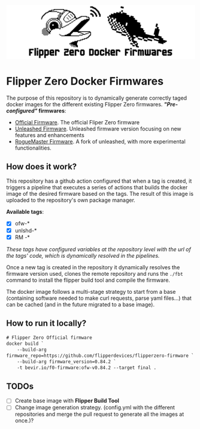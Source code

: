 <picture>
    <source media="(prefers-color-scheme: dark)" srcset="/.github/assets/dark_theme_banner.png">
    <source media="(prefers-color-scheme: light)" srcset="/.github/assets/light_theme_banner.png">
    <img
        alt="A pixel art of a Dophin with text: Flipper Zero Docker Firmwares Repo"
        src="/.github/assets/light_theme_banner.png">
</picture>

# Flipper Zero Docker Firmwares
The purpose of this repository is to dynamically generate correctly taged docker images for the different existing Flipper Zero firmwares.
***"Pre-configured"* firmwares**:

 - [Official Firmware](https://github.com/flipperdevices/flipperzero-firmware). The official Fliper Zero firmware
 - [Unleashed Firmware](https://github.com/DarkFlippers/unleashed-firmware). Unleashed firmware version focusing on new features and enhancements
 - [RogueMaster Firmware](https://github.com/RogueMaster/flipperzero-firmware-wPlugins). A fork of unleashed, with more experimental functionalities.

## How does it work?
This repository has a github action configured that when a tag is created, it triggers a pipeline that executes a series of actions that builds the docker image of the desired firmware based on the tags. The result of this image is uploaded to the repository's own package manager.

**Available tags**:
 - [X] ofw-*
 - [X] unlshd-*
 - [X] RM -*

*These tags have configured variables at the repository level with the url of the tags' code, which is dynamically resolved in the pipelines.*

Once a new tag is created in the repository it dynamically resolves the firmware version used, clones the remote repository and runs the `./fbt` command to install the flipper build tool and compile the firmware. 

The docker image follows a multi-stage strategy to start from a base (containing software needed to make curl requests, parse yaml files...) that can be cached (and in the future migrated to a base image). 

## How to run it locally?
```shell
# Flipper Zero Official firmware
docker build `
    --build-arg firmware_repo=https://github.com/flipperdevices/flipperzero-firmware `
    --build-arg firmware_version=0.84.2 `
    -t bevir.io/f0-firmware:ofw-v0.84.2 --target final .
```

## TODOs
 - [ ] Create base image with **Flipper Build Tool**
 - [ ] Change image generation strategy. (config.yml with the different repositories and merge the pull request to generate all the images at once.)?